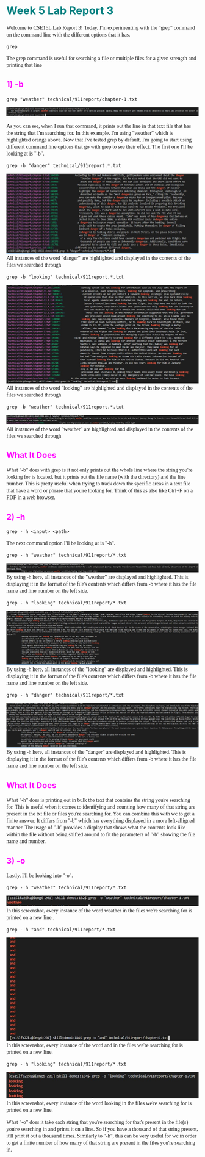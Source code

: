 # <span style="color:teal"> Week 5 Lab Report 3 </span>

<span style="font-family:Hellvetica; font-size:1em;">Welcome to CSE15L Lab Report 3! Today, I'm experimenting with the "grep" command on the command line with the different options that it has.</span>

```
grep
```

<span style="font-family:Hellvetica; font-size:1em;">The grep command is useful for searching a file or multiple files for a given strength and printing that line</span>

## <span style="color:Magenta"> 1) -b</span>

```
grep "weather" technical/911report/chapter-1.txt
```

![image](grep-weather.jpg)

<span style="font-family:Hellvetica; font-size:1em;">As you can see, when I run that command, it prints out the line in that text file that has the string that I'm searching for. In this example, I'm using "weather" which is highlighted orange above. Now that I've tested grep by default, I'm going to start using different command line options that go with grep to see their effect. The first one I'll be looking at is "-b".</span>

```
grep -b "danger" technical/911report.*.txt
```
![image](grep-b-1.jpg)
<span style="font-family:Hellvetica; font-size:1em;">All instances of the word "danger" are highlighted and displayed in the contents of the files we searched through</span>

```
grep -b "looking" technical/911report.*.txt
```
![image](grep-b-2.jpg)
<span style="font-family:Hellvetica; font-size:1em;">All instances of the word "looking" are highlighted and displayed in the contents of the files we searched through</span>

```
grep -b "weather" technical/911report.*.txt
```
![image](grep-b-3.jpg)
<span style="font-family:Hellvetica; font-size:1em;">All instances of the word "weather" are highlighted and displayed in the contents of the files we searched through</span>

## <span style="color:Magenta"> What It Does</span>

<span style="font-family:Hellvetica; font-size:1em;">What "-b" does with grep is it not only prints out the whole line where the string you're looking for is located, but it prints out the file name (with the directory) and the line number. This is pretty useful when trying to track down the specific areas in a text file that have a word or phrase that you're looking for. Think of this as also like Ctrl+F on a PDF in a web browser.</span>


## <span style="color:Magenta"> 2) -h</span>
```
grep - h <input> <path>
```
<span style="font-family:Hellvetica; font-size:1em;">The next command option I'll be looking at is "-h". </span>
```
grep - h "weather" technical/911report/*.txt
```
![image](grep-h-1.jpg)
<span style="font-family:Hellvetica; font-size:1em;">By using -h here, all instances of the "weather" are displayed and highlighted. This is displaying it in the format of the file's contents which differs from -b where it has the file name and line number on the left side. </span>
```
grep - h "looking" technical/911report/*.txt
```
![image](grep-h-2.jpg)
<span style="font-family:Hellvetica; font-size:1em;">By using -h here, all instances of the "looking" are displayed and highlighted. This is displaying it in the format of the file's contents which differs from -b where it has the file name and line number on the left side. </span>
```
grep - h "danger" technical/911report/*.txt
```
![image](grep-h-3.jpg)
<span style="font-family:Hellvetica; font-size:1em;">By using -h here, all instances of the "danger" are displayed and highlighted. This is displaying it in the format of the file's contents which differs from -b where it has the file name and line number on the left side. </span>

## <span style="color:Magenta"> What It Does</span>
<span style="font-family:Hellvetica; font-size:1em;">What "-h" does is printing  out in bulk the text that contains the string you're searching for. This is useful when it comes to identifying and counting how many of that string are present in the txt file or files you're searching for. You can combine this with wc to get a finite answer. It differs from "-b" which has everything displayed in a more left-alligned manner. The usage of "-h" provides a display that shows what the contents look like within the file without being shifted around to fit the parameters of "-b" showing the file name and number.</span>


## <span style="color:Magenta"> 3) -o</span>
<span style="font-family:Hellvetica; font-size:1em;">Lastly, I'll be looking into "-o".</span>
```
grep - h "weather" technical/911report/*.txt
```
![image](grep-o-1.jpg)
<span style="font-family:Hellvetica; font-size:1em;">In this screenshot, every instance of the word weather in the files we're searching for is printed on a new line..</span>
```
grep - h "and" technical/911report/*.txt
```
![image](grep-o-2.jpg)
<span style="font-family:Hellvetica; font-size:1em;">In this screenshot, every instance of the word and in the files we're searching for is printed on a new line.</span>
```
grep - h "looking" technical/911report/*.txt
```
![image](grep-o-3.jpg)
<span style="font-family:Hellvetica; font-size:1em;">In this screenshot, every instance of the word looking in the files we're searching for is printed on a new line.</span>

<span style="font-family:Hellvetica; font-size:1em;">What "-o" does it take each string that you're searching for that's present in the file(s) you're searching in and prints it on a line. So if you have a thousand of that string present, it'll print it out a thousand times. Similarly to "-h", this can be very useful for wc in order to get a finite number of how many of that string are present in the files you're searching in.</span>